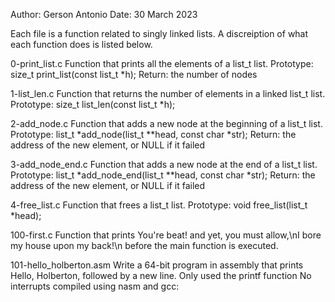 Author: Gerson Antonio
Date: 30 March 2023

Each file is a function related to singly linked lists.
A discreiption of what each function does is listed below.


0-print_list.c
Function that prints all the elements of a list_t list.
Prototype: size_t print_list(const list_t *h);
Return: the number of nodes


1-list_len.c
Function that returns the number of elements in a linked list_t list.
Prototype: size_t list_len(const list_t *h);


2-add_node.c
Function that adds a new node at the beginning of a list_t list.
Prototype: list_t *add_node(list_t **head, const char *str);
Return: the address of the new element, or NULL if it failed


3-add_node_end.c
Function that adds a new node at the end of a list_t list.
Prototype: list_t *add_node_end(list_t **head, const char *str);
Return: the address of the new element, or NULL if it failed


4-free_list.c
Function that frees a list_t list.
Prototype: void free_list(list_t *head);


100-first.c
Function that prints You're beat! and yet, you must allow,\nI bore my house upon my back!\n before the main function is executed.


101-hello_holberton.asm
Write a 64-bit program in assembly that prints Hello, Holberton, followed by a new line.
Only used the printf function
No  interrupts
compiled using nasm and gcc:
